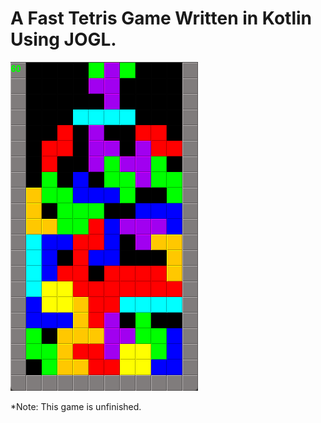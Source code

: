 # A Fast Tetris Game Written in Kotlin Using JOGL.

![alt text](https://github.com/ultraviolet-jordan/tetris/blob/main/img.png)

*Note: This game is unfinished.
